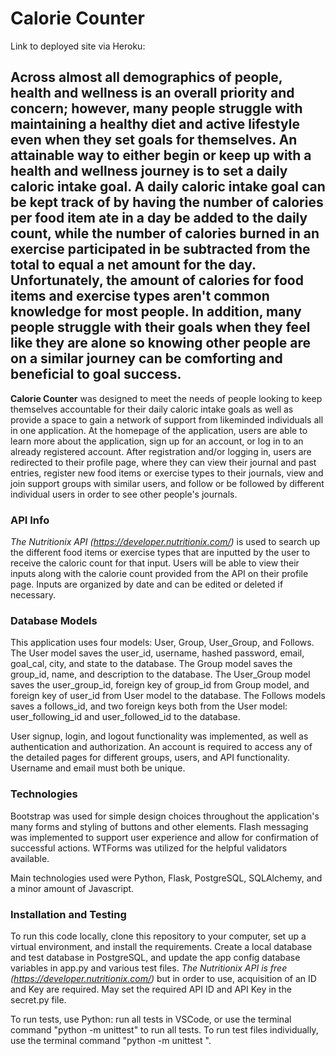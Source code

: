 # Calorie Counter

Link to deployed site via Heroku:

## Across almost all demographics of people, health and wellness is an overall priority and concern; however, many people struggle with maintaining a healthy diet and active lifestyle even when they set goals for themselves. An attainable way to either begin or keep up with a health and wellness journey is to set a daily caloric intake goal. A daily caloric intake goal can be kept track of by having the number of calories per food item ate in a day be added to the daily count, while the number of calories burned in an exercise participated in be subtracted from the total to equal a net amount for the day. Unfortunately, the amount of calories for food items and exercise types aren't common knowledge for most people. In addition, many people struggle with their goals when they feel like they are alone so knowing other people are on a similar journey can be comforting and beneficial to goal success.

**Calorie Counter** was designed to meet the needs of people looking to keep themselves accountable for their daily caloric intake goals as well as provide a space to gain a network of support from likeminded individuals all in one application. At the homepage of the application, users are able to learn more about the application, sign up for an account, or log in to an already registered account. After registration and/or logging in, users are redirected to their profile page, where they can view their journal and past entries, register new food items or exercise types to their journals, view and join support groups with similar users, and follow or be followed by different individual users in order to see other people's journals.

### API Info

*The Nutritionix API (https://developer.nutritionix.com/)* is used to search up the different food items or exercise types that are inputted by the user to receive the caloric count for that input. Users will be able to view their inputs along with the calorie count provided from the API on their profile page. Inputs are organized by date and can be edited or deleted if necessary.

### Database Models

This application uses four models: User, Group, User_Group, and Follows. The User model saves the user_id, username, hashed password, email, goal_cal, city, and state to the database. The Group model saves the group_id, name, and description to the database. The User_Group model saves the user_group_id, foreign key of group_id from Group model, and foreign key of user_id from User model to the database. The Follows models saves a follows_id, and two foreign keys both from the User model: user_following_id and user_followed_id to the database.

User signup, login, and logout functionality was implemented, as well as authentication and authorization. An account is required to access any of the detailed pages for different groups, users, and API functionality. Username and email must both be unique.

### Technologies

Bootstrap was used for simple design choices throughout the application's many forms and styling of buttons and other elements. Flash messaging was implemented to support user experience and allow for confirmation of successful actions. WTForms was utilized for the helpful validators available.

Main technologies used were Python, Flask, PostgreSQL, SQLAlchemy, and a minor amount of Javascript.

### Installation and Testing

To run this code locally, clone this repository to your computer, set up a virtual environment, and install the requirements. Create a local database and test database in PostgreSQL, and update the app config database variables in app.py and various test files. *The Nutritionix API is free (https://developer.nutritionix.com/)* but in order to use, acquisition of an ID and Key are required. May set the required API ID and API Key in the secret.py file.

To run tests, use Python: run all tests in VSCode, or use the terminal command "python -m unittest" to run all tests. To run test files individually, use the terminal command "python -m unittest <filename>".